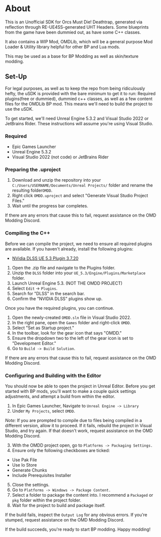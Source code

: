 # About
This is an Unofficial SDK for Orcs Must Die! Deathtrap, generated via reflection through RE-UE4SS-generated UHT Headers. Some blueprints from the game have been dummied out, as have some C++ classes.

It also contains a WIP Mod, OMDLib, which will be a general purpose Mod Loader & Utility library helpful for other BP and Lua mods.

This may be used as a base for BP Modding as well as skin/texture modding.

## Set-Up
For legal purposes, as well as to keep the repo from being ridiculously hefty, the uSDK is provided with the bare minimum to get it to run: Required plugins(free or dummied), dummied c++ classes, as well as a few content files for the OMDLib BP mod.  This means we'll need to build the project to use the uSDK.

To get started, we'll need Unreal Engine 5.3.2 and Visual Studio 2022 or JetBrains Rider. These instructions will assume you're using Visual Studio.

### Required
- Epic Games Launcher
- Unreal Engine 5.3.2
- Visual Studio 2022 (not code) or JetBrains Rider

### Preparing the .uproject
1. Download and unzip the repository into your `C:/Users/USERNAME/Documents/Unreal Projects/` folder and rename the resulting folder`OMDD`.
2. Right click `OMDD.uproject` and select "Generate Visual Studio Project Files."
3. Wait until the progress bar completes.

If there are any errors that cause this to fail, request assistance on the OMD Modding Discord.

### Compiling the C++
Before we can compile the project, we need to ensure all required plugins are available. If you haven't already, install the following plugins:
  - [NVidia DLSS UE 5.3 Plugin 3.7.20](https://dlss.download.nvidia.com/uebinarypackages/UE5.3_DLSS_3.7.20_Plugin_2024.09.06.zip)
  1. Open the .zip file and navigate to the Plugins folder.
  2. Unzip the `DLSS` folder into your `UE_5.3/Engine/Plugins/Marketplace` folder.
  3. Launch Unreal Engine 5.3. (NOT THE OMDD PROJECT)
  4. Select `Edit` -> `Plugins`.
  5. Search for "DLSS" in the search bar.
  6. Confirm the "NVIDIA DLSS" plugins show up.

Once you have the required plugins, you can continue.
1. Open the newly-created `OMDD.sln` file in Visual Studio 2022.
2. In the right pane, open the `Games` folder and right-click `OMDD`.
3. Select "Set as Startup project."
4. In the toolbar, look for the gear icon that says "OMDD."
5. Ensure the dropdown two to the left of the gear icon is set to "Development Editor."
6. Go to `Build -> Build Solution`.

If there are any errors that cause this to fail, request assistance on the OMD Modding Discord.

### Configuring and Building with the Editor
You should now be able to open the project in Unreal Editor. Before you get started with BP mods, you'll want to make a couple quick settings adjustments, and attempt a build from within the editor.

1. In Epic Games Launcher, Navigate to `Unreal Engine -> Library`
2. Under `My Projects`, select `OMDD`. 

_Note:_ If you are prompted to compile due to files being compiled in a different version, allow it to proceed. If it fails, rebuild the project in Visual Studio, and try again. If that doesn't work, request assistance on the OMD Modding Discord.

3. With the OMDD project open, go to `Platforms -> Packaging Settings.`
4. Ensure only the following checkboxes are ticked:
- Use Pak File
- Use Io Store
- Generate Chunks
- Include Prerequisites Installer
5. Close the settings.
6. Go to `Platforms -> Windows -> Package Content.`
7. Select a folder to package the content into. I recommend a `Packaged` or `pkg` folder within the project folder.
8. Wait for the project to build and package itself.

If the build fails, inspect the `Output Log` for any obvious errors. If you're stumped, request assistance on the OMD Modding Discord.

If the build succeeds, you're ready to start BP modding. Happy modding!
